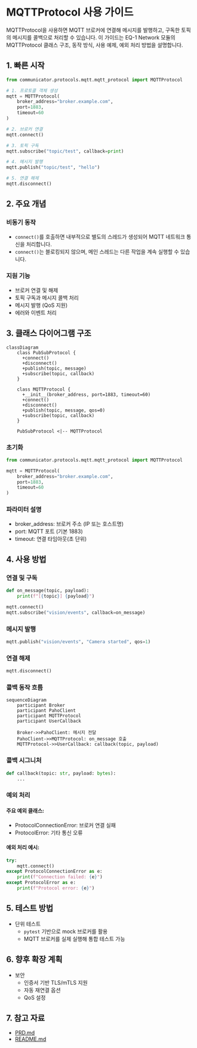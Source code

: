 # MQTTProtocol 사용 가이드
MQTTProtocol을 사용하면 MQTT 브로커에 연결해 메시지를 발행하고, 구독한 토픽의 메시지를 콜백으로 처리할 수 있습니다.
이 가이드는 EQ-1 Network 모듈의 MQTTProtocol 클래스 구조, 동작 방식, 사용 예제, 예외 처리 방법을 설명합니다.

## 1. 빠른 시작
```python
from communicator.protocols.mqtt.mqtt_protocol import MQTTProtocol

# 1. 프로토콜 객체 생성
mqtt = MQTTProtocol(
    broker_address="broker.example.com",
    port=1883,
    timeout=60
)

# 2. 브로커 연결
mqtt.connect()

# 3. 토픽 구독
mqtt.subscribe("topic/test", callback=print)

# 4. 메시지 발행
mqtt.publish("topic/test", "hello")

# 5. 연결 해제
mqtt.disconnect()
```

## 2. 주요 개념
### 비동기 동작
- `connect()`를 호출하면 내부적으로 별도의 스레드가 생성되어 MQTT 네트워크 통신을 처리합니다.
- `connect()`는 블로킹되지 않으며, 메인 스레드는 다른 작업을 계속 실행할 수 있습니다.

### 지원 기능
- 브로커 연결 및 해제
- 토픽 구독과 메시지 콜백 처리
- 메시지 발행 (QoS 지원)
- 에러와 이벤트 처리

## 3. 클래스 다이어그램 구조
```mermaid
classDiagram
    class PubSubProtocol {
      +connect()
      +disconnect()
      +publish(topic, message)
      +subscribe(topic, callback)
    }

    class MQTTProtocol {
      +__init__(broker_address, port=1883, timeout=60)
      +connect()
      +disconnect()
      +publish(topic, message, qos=0)
      +subscribe(topic, callback)
    }

    PubSubProtocol <|-- MQTTProtocol
```

### 초기화
```python
from communicator.protocols.mqtt.mqtt_protocol import MQTTProtocol

mqtt = MQTTProtocol(
    broker_address="broker.example.com",
    port=1883,
    timeout=60
)
```

### 파라미터 설명
- broker_address: 브로커 주소 (IP 또는 호스트명)
- port: MQTT 포트 (기본 1883)
- timeout: 연결 타임아웃(초 단위)

## 4. 사용 방법
### 연결 및 구독
```python
def on_message(topic, payload):
    print(f"[{topic}] {payload}")

mqtt.connect()
mqtt.subscribe("vision/events", callback=on_message)
```

### 메시지 발행
```python
mqtt.publish("vision/events", "Camera started", qos=1)
```

### 연결 해제
```python
mqtt.disconnect()
```

### 콜백 동작 흐름
```mermaid
sequenceDiagram
    participant Broker
    participant PahoClient
    participant MQTTProtocol
    participant UserCallback

    Broker->>PahoClient: 메시지 전달
    PahoClient->>MQTTProtocol: on_message 호출
    MQTTProtocol->>UserCallback: callback(topic, payload)
```
### 콜백 시그니처
```python
def callback(topic: str, payload: bytes):
    ...
```

### 예외 처리
#### 주요 예외 클래스:
- ProtocolConnectionError: 브로커 연결 실패
- ProtocolError: 기타 통신 오류

#### 예외 처리 예시:
```python
try:
    mqtt.connect()
except ProtocolConnectionError as e:
    print(f"Connection failed: {e}")
except ProtocolError as e:
    print(f"Protocol error: {e}")
```

## 5. 테스트 방법
- 단위 테스트
    - `pytest` 기반으로 mock 브로커를 활용
    - MQTT 브로커를 실제 실행해 통합 테스트 가능

## 6. 향후 확장 계획
- 보안
    - 인증서 기반 TLS/mTLS 지원
    - 자동 재연결 옵션
    - QoS 설정

## 7. 참고 자료
- [PRD.md](PRD.md)
- [README.md](README.md)